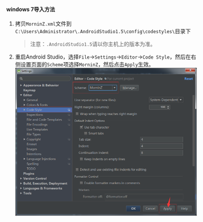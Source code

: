 #### windows 7导入方法
1. 拷贝`MorninZ.xml`文件到`C:\Users\Administrator\.AndroidStudio1.5\config\codestyles\`目录下
    >注意：`.AndroidStudio1.5`请以你主机上的版本为准。
2. 重启Android Studio，选择`File`->`Settings`->`Editor`->`Code Style`，然后在右侧设置页面的`Scheme`项选择`MorninZ`，然后点击`Apply`生效。
![](https://github.com/morninz/java-code-styles/blob/master/1.png)
